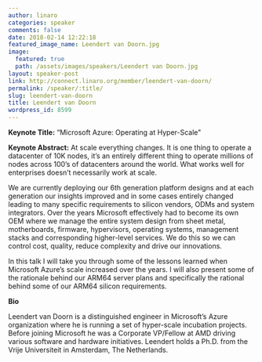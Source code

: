 ```yaml
---
author: linaro
categories: speaker
comments: false
date: 2018-02-14 12:22:18
featured_image_name: Leendert van Doorn.jpg
image:
  featured: true
  path: /assets/images/speakers/Leendert van Doorn.jpg
layout: speaker-post
link: http://connect.linaro.org/member/leendert-van-doorn/
permalink: /speaker/:title/
slug: leendert-van-doorn
title: Leendert van Doorn
wordpress_id: 8599
---
```


**Keynote Title:** “Microsoft Azure: Operating at Hyper-Scale"

**Keynote Abstract:**
At scale everything changes. It is one thing to operate a datacenter of 10K nodes, it’s an entirely different thing to operate millions of nodes across 100’s of datacenters around the world. What works well for enterprises doesn’t necessarily work at scale.

We are currently deploying our 6th generation platform designs and at each generation our insights improved and in some cases entirely changed leading to many specific requirements to silicon vendors, ODMs and system integrators. Over the years Microsoft effectively had to become its own OEM where we manage the entire system design from sheet metal, motherboards, firmware, hypervisors, operating systems, management stacks and corresponding higher-level services. We do this so we can control cost, quality, reduce complexity and drive our innovations.

In this talk I will take you through some of the lessons learned when Microsoft Azure’s scale increased over the years. I will also present some of the rationale behind our ARM64 server plans and specifically the rational behind some of our ARM64 silicon requirements.

**Bio**

Leendert van Doorn is a distinguished engineer in Microsoft’s Azure organization where he is running a set of hyper-scale incubation projects. Before joining Microsoft he was a Corporate VP/Fellow at AMD driving various software and hardware initiatives. Leendert holds a Ph.D. from the Vrije Universiteit in Amsterdam, The Netherlands.